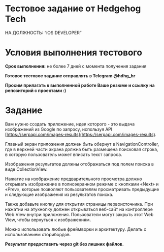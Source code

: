 # Тестовое задание от Hedgehog Tech

НА ДОЛЖНОСТЬ: “iOS DEVELOPER”

# **Условия выполнения тестового**

**Срок выполнения:** не более 7 дней с момента получения задания

**Готовое тестовое задание отправлять в Telegram @hdhg_hr**

**Просим прилагать к выполненной работе Ваше резюме и ссылку на репозиторий с проектами :)**

# Задание

Вам нужно создать приложение, идея которого - это выдача изображений из Google по запросу, используя API [https://serpapi.com/images-results](https://serpapi.com/images-results).

Главный экран приложения должен быть обернут в NavigationController, где в верхней части экрана должна быть размещена поисковая строка, в которую пользователь может вписать текст запроса.

Изображения результатов должны отображаться под полем поиска в виде CollectionView. 

Нажатие на изображение предварительного просмотра должно открывать изображение в полноэкранном режиме с кнопками «Next» и «Prev», которые позволяют пользователям просматривать предыдущие и следующие изображения из результатов поиска.

Также добавьте кнопку для открытия страницы первоисточника. При нажатии на этукнопку должен открываться веб-сайт на контроллере Web View внутри приложения.
Пользователи могут закрыть этот Web View, чтобы вернуться к изображениям.

Можно использовать любые фреймворки и архитектуру. Делать с использованием сторибордов.

**Результат предоставить через git без лишних файлов.**
